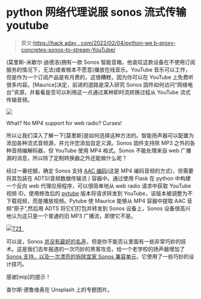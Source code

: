# python 网络代理说服 sonos 流式传输 youtube

> 原文:[https://hack aday . com/2022/02/04/python-we b-proxy-concretes-sonos-to-stream-YouTube/](https://hackaday.com/2022/02/04/python-web-proxy-convinces-sonos-to-stream-youtube/)

(莫里斯-米歇尔·迪德洛)拥有一款 Sonos 智能音箱，他哀叹这款设备在不使用订阅服务的情况下，无法(或者根本不愿意)播放在线音乐。YouTube 音乐可以工作，但是作为一个订阅产品是有月费的，这很糟糕，因为你可以在 YouTube 上免费听很多内容。[Maurice]决定，前进的道路是深入研究 Sonos 固件如何访问“网络电台”资源，并看看是否可以利用这一点通过某种即时流转换过程从 YouTube 流式传输音频。

[![](../Images/e13f992c99981e516b08204c012ab0e6.png)](https://hackaday.com/wp-content/uploads/2022/02/1_Zdi_Oudq_Y3_Nhe_H8_Kua_PU_3g_734c8074dd.png)

What? No MP4 support for web radio? Curses!

所以让我们深入了解一下[莫里斯]是如何选择这种方法的。智能扬声器可以配置为添加各种流式音频源，并允许您添加自定义源。Sonos 固件支持除 MP3 之外的各种音频编解码器，但 YouTube 使用 MP4 格式。Sonos 不能处理来自 web 广播源的消息，所以除了定制转换器之外还能做什么呢？

经过一番挖掘，确定 Sonos 支持 [AAC 编码](https://en.wikipedia.org/wiki/Advanced_Audio_Coding)(这是 MP4 编码音频的方式)，但需要将其包装在 ADTS(音频数据传输流 *)* 容器中。通过使用 Flask 在 python 中构建一个反向 web 代理应用程序，可以很简单地从 web radio 请求中获取 YouTube 视频 ID，使用修改后的 [pytube](https://pypi.org/project/pytube/6.4.2/) 版本将请求转发到 YouTube，该版本被调整为不下载视频，而是播放视频。Pytube 使 Maurice 能够从 MP4 容器中提取 AAC 音频“原子”,然后用 ADTS 将它们打包并转发到 Sonos 设备上，Sonos 设备很高兴地认为这只是一个普通的旧 MP3 广播流，即使它不是。

[![](../Images/441d410238104f565ab5d631a58f2322.png)T2】](https://hackaday.com/wp-content/uploads/2022/02/1_9g6_VA_0_JU_Fe_C_Ly6xh_ka_XBQ_954b46d68a.png)

可以说，Sonos [并没有最好的名声](https://hackaday.com/2020/02/24/ethics-whiplash-as-sonos-tries-every-possible-wrong-way-to-handle-iot-right/)，但是你不能否认里面有一些非常巧妙的技术。这是我们去年报道的一次巧妙的黑客攻击，给一个老学校的扬声器增加了 [Sonos 支持，以及一次漂亮的](https://hackaday.com/2021/05/15/using-ikea-guts-to-add-sonos-compatibility-to-a-vintage-speaker/)[拆除宜家 Sonos 兼容单元](https://hackaday.com/2019/10/11/tearing-down-ikeas-sonos-speaker/)，它使用了一些巧妙的设计技巧。

感谢[mip]的提示！

查尔斯·德鲁维奥在 Unsplash 上的专题图片。